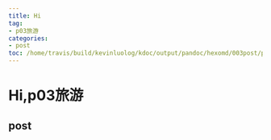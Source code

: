 ```yaml
---
title: Hi
tag: 
- p03旅游
categories:
- post
toc: /home/travis/build/kevinluolog/kdoc/output/pandoc/hexomd/003post/p03旅游/
---
```

<h1 id="hip03旅游">Hi,p03旅游</h1>
<h2 id="post">post</h2>
